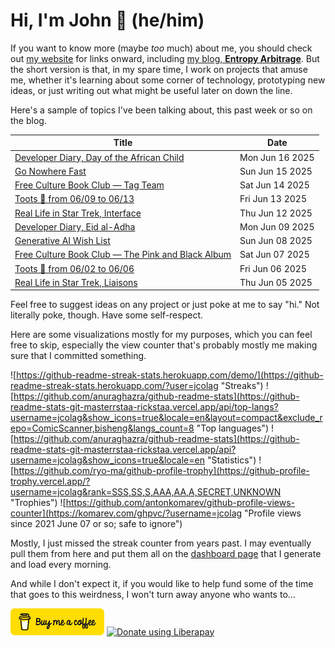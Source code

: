 # Hi, I'm John 👋 (he/him)

If you want to know more (maybe *too* much) about me, you should check out [my website](https://john.colagioia.net/) for links onward, including [my blog, **Entropy Arbitrage**](https://john.colagioia.net/blog).  But the short version is that, in my spare time, I work on projects that amuse me, whether it's learning about some corner of technology, prototyping new ideas, or just writing out what might be useful later on down the line.

Here's a sample of topics I've been talking about, this past week or so on the blog.

|Title|Date|
|-----|-------|
|[Developer Diary, Day of the African Child](https://john.colagioia.net/blog/2025/06/16/african-child.html)|Mon Jun 16 2025|
|[Go Nowhere Fast](https://john.colagioia.net/blog/2025/06/15/go-nowhere-fast.html)|Sun Jun 15 2025|
|[Free Culture Book Club — Tag Team](https://john.colagioia.net/blog/2025/06/14/tag-team.html)|Sat Jun 14 2025|
|[Toots 🦣 from 06/09 to 06/13](https://john.colagioia.net/blog/2025/06/13/week.html)|Fri Jun 13 2025|
|[Real Life in Star Trek, Interface](https://john.colagioia.net/blog/2025/06/12/interface.html)|Thu Jun 12 2025|
|[Developer Diary, Eid al-Adha](https://john.colagioia.net/blog/2025/06/09/adha.html)|Mon Jun 09 2025|
|[Generative AI Wish List](https://john.colagioia.net/blog/2025/06/08/ai-wish-list.html)|Sun Jun 08 2025|
|[Free Culture Book Club — The Pink and Black Album](https://john.colagioia.net/blog/2025/06/07/pink-black.html)|Sat Jun 07 2025|
|[Toots 🦣 from 06/02 to 06/06](https://john.colagioia.net/blog/2025/06/06/week.html)|Fri Jun 06 2025|
|[Real Life in Star Trek, Liaisons](https://john.colagioia.net/blog/2025/06/05/liaisons.html)|Thu Jun 05 2025|

Feel free to suggest ideas on any project or just poke at me to say "hi." Not literally poke, though. Have some self-respect.

Here are some visualizations mostly for my purposes, which you can feel free to skip, especially the view counter that's probably mostly me making sure that I committed something.

![https://github-readme-streak-stats.herokuapp.com/demo/](https://github-readme-streak-stats.herokuapp.com/?user=jcolag "Streaks")
![https://github.com/anuraghazra/github-readme-stats](https://github-readme-stats-git-masterrstaa-rickstaa.vercel.app/api/top-langs?username=jcolag&show_icons=true&locale=en&layout=compact&exclude_repo=ComicScanner,bisheng&langs_count=8 "Top languages")
![https://github.com/anuraghazra/github-readme-stats](https://github-readme-stats-git-masterrstaa-rickstaa.vercel.app/api?username=jcolag&show_icons=true&locale=en "Statistics")
![https://github.com/ryo-ma/github-profile-trophy](https://github-profile-trophy.vercel.app/?username=jcolag&rank=SSS,SS,S,AAA,AA,A,SECRET,UNKNOWN "Trophies")
![https://github.com/antonkomarev/github-profile-views-counter](https://komarev.com/ghpvc/?username=jcolag "Profile views since 2021 June 07 or so; safe to ignore")

Mostly, I just missed the streak counter from years past.  I may eventually pull them from here and put them all on the [dashboard page](https://github.com/jcolag/dash) that I generate and load every morning.

And while I don't expect it, if you would like to help fund some of the time that goes to this weirdness, I won't turn away anyone who wants to...

[<img src="images/default-yellow.png" alt="Buy Me a Coffee" width="150px"/>](https://www.buymeacoffee.com/jcolag)
<a href="https://liberapay.com/jcolag/donate"><img alt="Donate using Liberapay" src="https://liberapay.com/assets/widgets/donate.svg"></a>
